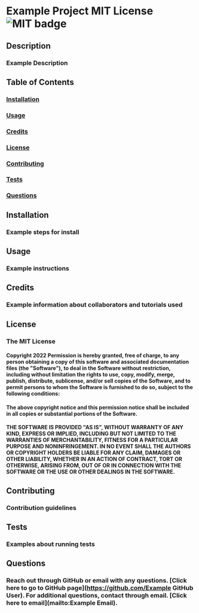 # Example Project MIT License ![MIT badge](https://img.shields.io/badge/License-MIT-yellow.svg)

  ## Description
  ### Example Description
  
  ## Table of Contents 
  ### [Installation](#installation)
  ### [Usage](#usage)
  ### [Credits](#credits) 
  ### [License](#license)
  ### [Contributing](#contributing)
  ### [Tests](#tests)
  ### [Questions](#questions)

  ## Installation
  ### Example steps for install

  ## Usage
  ### Example instructions 

  ## Credits
  ### Example information about collaborators and tutorials used
  
  ## License 
 ### The MIT License 
 #### Copyright 2022 Permission is hereby granted, free of charge, to any person obtaining a copy of this software and associated documentation files (the "Software"), to deal in the Software without restriction, including without limitation the rights to use, copy, modify, merge, publish, distribute, sublicense, and/or sell copies of the Software, and to permit persons to whom the Software is furnished to do so, subject to the following conditions: 
 #### The above copyright notice and this permission notice shall be included in all copies or substantial portions of the Software. 
 #### THE SOFTWARE IS PROVIDED "AS IS", WITHOUT WARRANTY OF ANY KIND, EXPRESS OR IMPLIED, INCLUDING BUT NOT LIMITED TO THE WARRANTIES OF MERCHANTABILITY, FITNESS FOR A PARTICULAR PURPOSE AND NONINFRINGEMENT. IN NO EVENT SHALL THE AUTHORS OR COPYRIGHT HOLDERS BE LIABLE FOR ANY CLAIM, DAMAGES OR OTHER LIABILITY, WHETHER IN AN ACTION OF CONTRACT, TORT OR OTHERWISE, ARISING FROM, OUT OF OR IN CONNECTION WITH THE SOFTWARE OR THE USE OR OTHER DEALINGS IN THE SOFTWARE. 

  ## Contributing
  ### Contribution guidelines

  ## Tests
  ### Examples about running tests

  ## Questions 
  ### Reach out through GitHub or email with any questions. [Click here to go to GitHub page](https://github.com/Example GitHub User). For additional questions, contact through email. [Click here to email](mailto:Example Email). 

